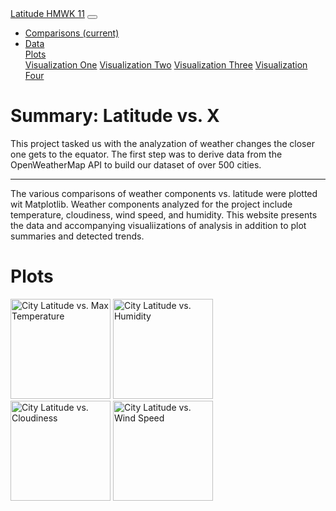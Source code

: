 <!DOCTYPE html>
<html lang="en">
<head>
    <meta charset="UTF-8">
    <meta name="viewport" content="width=device-width, initial-scale=1.0">
    <title>HMWK 11_Landing Page</title>
    <link rel="stylesheet" href="https://stackpath.bootstrapcdn.com/bootstrap/4.3.1/css/bootstrap.min.css" integrity="sha384-ggOyR0iXCbMQv3Xipma34MD+dH/1fQ784/j6cY/iJTQUOhcWr7x9JvoRxT2MZw1T" crossorigin="anonymous">
    <link rel="stylesheet" href="style.css">
</head>
<body>
    <!---NAV BAR-->
    <nav class="navbar navbar-expand-lg navbar-dark bg-dark">
      <a class="navbar-brand" href="Landing_page.html">Latitude HMWK 11</a>
      <button class="navbar-toggler ml-auto mr-1" type="button" data-toggle="collapse" data-target="#navbarSupportedContent" aria-controls="navbarSupportedContent" aria-expanded="false" aria-label="Toggle navigation">
        <span class="navbar-toggler-icon"></span>
      </button>    
      <div class="collapse navbar-collapse w-100 order-3 dual-collpase2" id="navbarSupportedContent">
        <ul class="navbar-nav ml-auto">
          <li class="nav-item active">
            <a class="nav-link" href="Comparisons.html">Comparisons <span class="sr-only">(current)</span></a>
          </li>
          <li class="nav-item">
            <a class="nav-link" href="Data.html">Data</a>
          </li>
          <div class="dropdown">  
            <a class="btn btn-secondary dropdown-toggle" href="#" role="button" id="dropdownMenuLink" data-toggle="dropdown" aria-haspopup="true" aria-expanded="false">
              Plots
            </a>
            <div class="dropdown-menu dropdown-menu-right" aria-labelledby="dropdownMenuLink">
              <a class="dropdown-item" href="Viz_One.html">Visualization One</a>
              <a class="dropdown-item" href="Viz_Two.html">Visualization Two</a>
              <a class="dropdown-item" href="Viz_Three.html">Visualization Three</a>
              <a class="dropdown-item" href="Viz_Four.html">Visualization Four</a>
            </div>
        </ul>
      </div>
  </nav>      
    <!---END NAV-->
      <!---MAIN CONTAINER--->
      <div class = "container-fluid">
          <div class = "row"></div>
          <div class = "row"> 
            <div class="col-sm-12 col-md-8">
                <div class="jumbotron light blue">
                    <h1 class="display-4">Summary: Latitude vs. X</h1>
                    <p class="lead">This project tasked us with the analyzation of weather changes the closer one gets to the equator.
                      The first step was to derive data from the OpenWeatherMap API to build our dataset of over 500 cities. </p>
                      <p class="lead"> </p>
                    <hr class="my-4">
                    <p class="lead"> The various comparisons of weather components vs. latitude were plotted wit Matplotlib. Weather components analyzed for 
                      the project include temperature, cloudiness, wind speed, and humidity. This website presents the data and accompanying visualiizations of 
                      analysis in addition to plot summaries and detected trends. 
                    </p>
                </div>
            </div>
            <div class="col-sm-12 col-md-4">
                <div class="card" style="width: 25rem">
                    <div class="card-body">
                        <h1 class="title">Plots</h1>
                    </div>
                    <div class="box">
                       <a href="Viz_one.html"><img src="../Visualizations/Fig1.png" alt="City Latitude vs. Max Temperature" height="160" width="160"></a>
                       <a href="Viz_Two.html"><img src="../Visualizations/Fig2.png" alt="City Latitude vs. Humidity" height="160" width="160"></a>
                       <a href="Viz_Three.html"><img src="../Visualizations/Fig3.png" alt="City Latitude vs. Cloudiness" height="160" width="160"></a>
                       <a href="Viz_Four.html"><img src="../Visualizations/Fig4.png" alt="City Latitude vs. Wind Speed" height="160" width="160"></a>
                    </div>
                </div>
            </div>
      </div> 
</body>
<script src="https://code.jquery.com/jquery-3.5.1.slim.min.js" integrity="sha384-DfXdz2htPH0lsSSs5nCTpuj/zy4C+OGpamoFVy38MVBnE+IbbVYUew+OrCXaRkfj" crossorigin="anonymous"></script>
<script src="https://cdn.jsdelivr.net/npm/popper.js@1.16.1/dist/umd/popper.min.js" integrity="sha384-9/reFTGAW83EW2RDu2S0VKaIzap3H66lZH81PoYlFhbGU+6BZp6G7niu735Sk7lN" crossorigin="anonymous"></script>
<script src="https://stackpath.bootstrapcdn.com/bootstrap/4.5.2/js/bootstrap.min.js" integrity="sha384-B4gt1jrGC7Jh4AgTPSdUtOBvfO8shuf57BaghqFfPlYxofvL8/KUEfYiJOMMV+rV" crossorigin="anonymous"></script>
</html>



